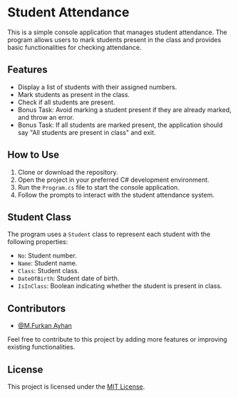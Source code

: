 # Student Attendance

This is a simple console application that manages student attendance. The program allows users to mark students present in the class and provides basic functionalities for checking attendance.

## Features

- Display a list of students with their assigned numbers.
- Mark students as present in the class.
- Check if all students are present.
- Bonus Task: Avoid marking a student present if they are already marked, and throw an error.
- Bonus Task: If all students are marked present, the application should say "All students are present in class" and exit.

## How to Use

1. Clone or download the repository.
2. Open the project in your preferred C# development environment.
3. Run the `Program.cs` file to start the console application.
4. Follow the prompts to interact with the student attendance system.

## Student Class

The program uses a `Student` class to represent each student with the following properties:

- `No`: Student number.
- `Name`: Student name.
- `Class`: Student class.
- `DateOfBirth`: Student date of birth.
- `IsInClass`: Boolean indicating whether the student is present in class.

## Contributors

- [@M.Furkan Ayhan](https://github.com/mfurkanayhan)

Feel free to contribute to this project by adding more features or improving existing functionalities.

## License

This project is licensed under the [MIT License](LICENSE).
